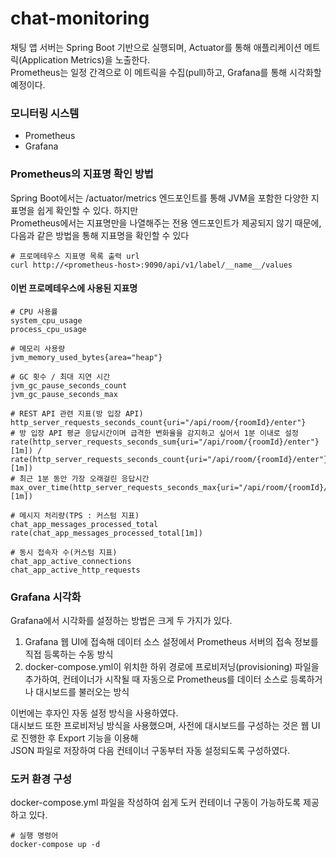 # chat-monitoring

채팅 앱 서버는 Spring Boot 기반으로 실행되며, Actuator를 통해 애플리케이션 메트릭(Application Metrics)을 노출한다.  
Prometheus는 일정 간격으로 이 메트릭을 수집(pull)하고, Grafana를 통해 시각화할 예정이다.  

### 모니터링 시스템
* Prometheus
* Grafana


### Prometheus의 지표명 확인 방법
Spring Boot에서는 /actuator/metrics 엔드포인트를 통해 JVM을 포함한 다양한 지표명을 쉽게 확인할 수 있다. 하지만  
Prometheus에서는 지표명만을 나열해주는 전용 엔드포인트가 제공되지 않기 때문에, 다음과 같은 방법을 통해 지표명을 확인할 수 있다  

```shell
# 프로메테우스 지표명 목록 출력 url
curl http://<prometheus-host>:9090/api/v1/label/__name__/values
```

#### 이번 프로메테우스에 사용된 지표명
```
# CPU 사용률
system_cpu_usage
process_cpu_usage

# 메모리 사용량
jvm_memory_used_bytes{area="heap"}

# GC 횟수 / 최대 지연 시간
jvm_gc_pause_seconds_count
jvm_gc_pause_seconds_max

# REST API 관련 지표(방 입장 API)
http_server_requests_seconds_count{uri="/api/room/{roomId}/enter"}
# 방 입장 API 평균 응답시간이며 급격한 변화율을 감지하고 싶어서 1분 이내로 설정
rate(http_server_requests_seconds_sum{uri="/api/room/{roomId}/enter"}[1m]) / rate(http_server_requests_seconds_count{uri="/api/room/{roomId}/enter"}[1m])
# 최근 1분 동안 가장 오래걸린 응답시간
max_over_time(http_server_requests_seconds_max{uri="/api/room/{roomId}/enter"}[1m])

# 메시지 처리량(TPS : 커스텀 지표)
chat_app_messages_processed_total
rate(chat_app_messages_processed_total[1m])

# 동시 접속자 수(커스텀 지표)
chat_app_active_connections
chat_app_active_http_requests
```


### Grafana 시각화
Grafana에서 시각화를 설정하는 방법은 크게 두 가지가 있다.
1. Grafana 웹 UI에 접속해 데이터 소스 설정에서 Prometheus 서버의 접속 정보를 직접 등록하는 수동 방식
2. docker-compose.yml이 위치한 하위 경로에 프로비저닝(provisioning) 파일을 추가하여, 컨테이너가 시작될 때 자동으로 Prometheus를 데이터 소스로 등록하거나 대시보드를 불러오는 방식

이번에는 후자인 자동 설정 방식을 사용하였다.  
대시보드 또한 프로비저닝 방식을 사용했으며, 사전에 대시보드를 구성하는 것은 웹 UI로 진행한 후 Export 기능을 이용해  
JSON 파일로 저장하여 다음 컨테이너 구동부터 자동 설정되도록 구성하였다.


### 도커 환경 구성
docker-compose.yml 파일을 작성하여 쉽게 도커 컨테이너 구동이 가능하도록 제공하고 있다.  

```shell
# 실행 명령어
docker-compose up -d
```